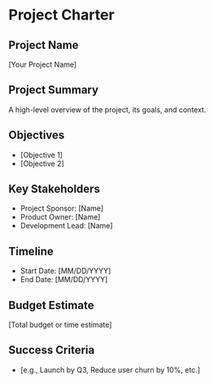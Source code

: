 # Project Charter

## Project Name
[Your Project Name]

## Project Summary
A high-level overview of the project, its goals, and context.

## Objectives
- [Objective 1]
- [Objective 2]

## Key Stakeholders
- Project Sponsor: [Name]
- Product Owner: [Name]
- Development Lead: [Name]

## Timeline
- Start Date: [MM/DD/YYYY]
- End Date: [MM/DD/YYYY]

## Budget Estimate
[Total budget or time estimate]

## Success Criteria
- [e.g., Launch by Q3, Reduce user churn by 10%, etc.]